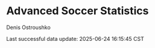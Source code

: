 # Advanced Soccer Statistics
Denis Ostroushko

<!-- gfm -->

Last successful data update: 2025-06-24 16:15:45 CST
